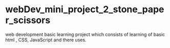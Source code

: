 # webDev_mini_project_2_stone_paper_scissors
web development basic learning project which consists of learning of basic html , CSS, JavaScript and there uses.
